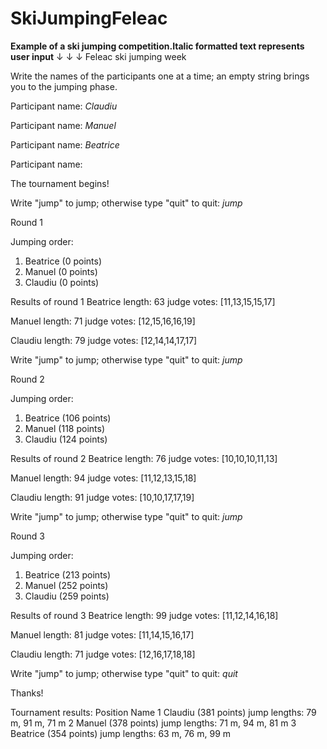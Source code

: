 # SkiJumpingFeleac

**Example of a ski jumping competition.Italic formatted text represents user input**
             ↓
             ↓
             ↓
Feleac ski jumping week

Write the names of the participants one at a time; an empty string brings you to the jumping phase. 

   Participant name: *Claudiu*
   
   Participant name: *Manuel*
   
   Participant name: *Beatrice*
   
   Participant name: 

The tournament begins!

Write "jump" to jump; otherwise type "quit" to quit: *jump*

Round 1

Jumping order:
  1. Beatrice (0 points)
  2. Manuel (0 points)
  3. Claudiu (0 points)

Results of round 1
  Beatrice
    length: 63
    judge votes: [11,13,15,15,17]

  Manuel
    length: 71
    judge votes: [12,15,16,16,19]

  Claudiu
    length: 79
    judge votes: [12,14,14,17,17]

Write "jump" to jump; otherwise type "quit" to quit: *jump*

Round 2

Jumping order:
  1. Beatrice (106 points)
  2. Manuel (118 points)
  3. Claudiu (124 points)

Results of round 2
  Beatrice
    length: 76
    judge votes: [10,10,10,11,13]

  Manuel
    length: 94
    judge votes: [11,12,13,15,18]

  Claudiu
    length: 91
    judge votes: [10,10,17,17,19]

Write "jump" to jump; otherwise type "quit" to quit: *jump*

Round 3

Jumping order:
  1. Beatrice (213 points)
  2. Manuel (252 points)
  3. Claudiu (259 points)

Results of round 3
  Beatrice
    length: 99
    judge votes: [11,12,14,16,18]

  Manuel
    length: 81
    judge votes: [11,14,15,16,17]

  Claudiu
    length: 71
    judge votes: [12,16,17,18,18]

Write "jump" to jump; otherwise type "quit" to quit: *quit*

Thanks!

Tournament results:
Position    Name
1           Claudiu (381 points) 
            jump lengths: 79 m, 91 m, 71 m 
2           Manuel (378 points) 
            jump lengths: 71 m, 94 m, 81 m 
3           Beatrice (354 points) 
            jump lengths: 63 m, 76 m, 99 m 
